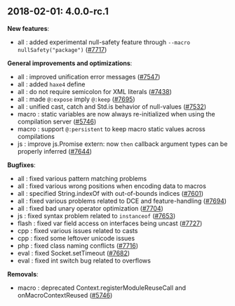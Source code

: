 
## 2018-02-01: 4.0.0-rc.1

__New features__:

* all : added experimental null-safety feature through `--macro nullSafety("package")` ([#7717](https://github.com/HaxeFoundation/haxe/issues/7717))

__General improvements and optimizations__:

* all : improved unification error messages ([#7547](https://github.com/HaxeFoundation/haxe/issues/7547))
* all : added `haxe4` define
* all : do not require semicolon for XML literals ([#7438](https://github.com/HaxeFoundation/haxe/issues/7438))
* all : made `@:expose` imply `@:keep` ([#7695](https://github.com/HaxeFoundation/haxe/issues/7695))
* all : unified cast, catch and Std.is behavior of null-values ([#7532](https://github.com/HaxeFoundation/haxe/issues/7532))
* macro : static variables are now always re-initialized when using the compilation server ([#5746](https://github.com/HaxeFoundation/haxe/issues/5746))
* macro : support `@:persistent` to keep macro static values across compilations
* js : improve js.Promise extern: now `then` callback argument types can be properly inferred ([#7644](https://github.com/HaxeFoundation/haxe/issues/7644))

__Bugfixes__:

* all : fixed various pattern matching problems
* all : fixed various wrong positions when encoding data to macros
* all : specified String.indexOf with out-of-bounds indices ([#7601](https://github.com/HaxeFoundation/haxe/issues/7601))
* all : fixed various problems related to DCE and feature-handling ([#7694](https://github.com/HaxeFoundation/haxe/issues/7694))
* all : fixed bad unary operator optimization ([#7704](https://github.com/HaxeFoundation/haxe/issues/7704))
* js : fixed syntax problem related to `instanceof` ([#7653](https://github.com/HaxeFoundation/haxe/issues/7653))
* flash : fixed var field access on interfaces being uncast ([#7727](https://github.com/HaxeFoundation/haxe/issues/7727))
* cpp : fixed various issues related to casts
* cpp : fixed some leftover unicode issues
* php : fixed class naming conflicts ([#7716](https://github.com/HaxeFoundation/haxe/issues/7716))
* eval : fixed Socket.setTimeout ([#7682](https://github.com/HaxeFoundation/haxe/issues/7682))
* eval : fixed int switch bug related to overflows

__Removals__:

* macro : deprecated Context.registerModuleReuseCall and onMacroContextReused ([#5746](https://github.com/HaxeFoundation/haxe/issues/5746))
